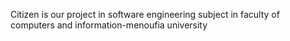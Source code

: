 Citizen is our project in software engineering subject in faculty of computers and information-menoufia university


